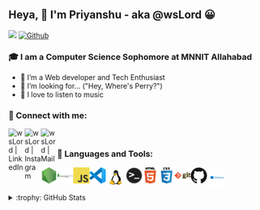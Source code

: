 ## Heya, 👋 I'm Priyanshu - aka @wsLord 😀
![](https://visitor-badge.laobi.icu/badge?page_id=wsLord.wsLord) [![Github](https://img.shields.io/github/followers/wsLord?label=Followers&logo=Github)](https://github.com/wsLord)
<br />

### 🎓 I am a Computer Science Sophomore at MNNIT Allahabad

- 🌱 I’m a Web developer and Tech Enthusiast
- 👀 I’m looking for... ("Hey, Where's Perry?")
- 🎼 I love to listen to music

### 💞️ Connect with me:
<!--
[<img align="left" alt="wsLord" width="22px" src="https://raw.githubusercontent.com/iconic/open-iconic/master/svg/globe.svg" />][website]
[<img align="left" alt="wsLord | YouTube" width="22px" src="https://cdn.jsdelivr.net/npm/simple-icons@v3/icons/youtube.svg" />][youtube]
[<img align="left" alt="wsLord | Twitter" width="22px" src="https://cdn.jsdelivr.net/npm/simple-icons@v3/icons/twitter.svg" />][twitter]
-->
[<img align="left" alt="wsLord | LinkedIn" width="32px" src="https://cdn.jsdelivr.net/npm/simple-icons@v3/icons/linkedin.svg" />][linkedin]
[<img align="left" alt="wsLord | Instagram" width="32px" src="https://cdn.jsdelivr.net/npm/simple-icons@v3/icons/instagram.svg" />][instagram]
[<img align="left" alt="wsLord | Mail" width="32px" src="https://cdn.jsdelivr.net/npm/simple-icons@v3/icons/gmail.svg" />][mail]<br />

### 🧰 Languages and Tools:
<p>
<img align="left" alt="Node.js" width="32px" src="https://raw.githubusercontent.com/github/explore/80688e429a7d4ef2fca1e82350fe8e3517d3494d/topics/nodejs/nodejs.png" />
<img align="left" alt="MongoDB" width="32px" src="https://raw.githubusercontent.com/github/explore/80688e429a7d4ef2fca1e82350fe8e3517d3494d/topics/mongodb/mongodb.png" />
<img align="left" alt="JavaScript" width="32px" src="https://raw.githubusercontent.com/github/explore/80688e429a7d4ef2fca1e82350fe8e3517d3494d/topics/javascript/javascript.png" />
<img align="left" alt="Visual Studio Code" width="32px" src="https://raw.githubusercontent.com/github/explore/80688e429a7d4ef2fca1e82350fe8e3517d3494d/topics/visual-studio-code/visual-studio-code.png" />
<img align="left" alt="Linux" height="32" style="vertical-align:top; margin:4px" src="https://raw.githubusercontent.com/github/explore/80688e429a7d4ef2fca1e82350fe8e3517d3494d/topics/linux/linux.png">
<img align="left" alt="Terminal" width="32px" src="https://raw.githubusercontent.com/github/explore/80688e429a7d4ef2fca1e82350fe8e3517d3494d/topics/terminal/terminal.png" />
<img align="left" alt="HTML5" width="32px" src="https://raw.githubusercontent.com/github/explore/80688e429a7d4ef2fca1e82350fe8e3517d3494d/topics/html/html.png" />
<img align="left" alt="CSS3" width="32px" src="https://raw.githubusercontent.com/github/explore/80688e429a7d4ef2fca1e82350fe8e3517d3494d/topics/css/css.png" />
<img align="left" alt="Git" width="32px" src="https://raw.githubusercontent.com/github/explore/80688e429a7d4ef2fca1e82350fe8e3517d3494d/topics/git/git.png" />
<img align="left" alt="GitHub" width="32px" src="https://raw.githubusercontent.com/github/explore/78df643247d429f6cc873026c0622819ad797942/topics/github/github.png" />
<img align="left" alt="Windows" height="32" style="vertical-align:top; margin:4px" src="https://raw.githubusercontent.com/github/explore/80688e429a7d4ef2fca1e82350fe8e3517d3494d/topics/windows/windows.png">
<!--
<img align="left" alt="Python" height="32" style="vertical-align:top; margin:4px" src="https://raw.githubusercontent.com/github/explore/80688e429a7d4ef2fca1e82350fe8e3517d3494d/topics/python/python.png">
<img align="left" src="https://raw.githubusercontent.com/github/explore/80688e429a7d4ef2fca1e82350fe8e3517d3494d/topics/javascript/javascript.png" alt="Javascript" height="40" style="vertical-align:top; margin:4px">
<img align="left" src="https://raw.githubusercontent.com/github/explore/80688e429a7d4ef2fca1e82350fe8e3517d3494d/topics/visual-studio-code/visual-studio-code.png" alt="VS Code" height="40" style="vertical-align:top; margin:4px">
<img align="left" src="https://raw.githubusercontent.com/github/explore/78df643247d429f6cc873026c0622819ad797942/topics/github/github.png" alt="Github" height="40" style="vertical-align:top; margin:4px">
<img align="left" src="https://raw.githubusercontent.com/github/explore/80688e429a7d4ef2fca1e82350fe8e3517d3494d/topics/git/git.png" alt="Git" height="40" style="vertical-align:top; margin:4px">
-->

</p>
<br />
<br />
<br />

<details>
  <summary>:trophy: GitHub Stats</summary>
  
  <br>
  <img align="left" alt="wsLord GitHub Stats" src="https://github-readme-stats.vercel.app/api/?username=wsLord&count_private=true&theme=vue&showicons=true" />
  <img align="" alt="wsLord GitHub Language Stats" src="https://github-readme-stats.vercel.app/api/top-langs/?username=wsLord&langs_count=5&theme=vue" />

</details>

[website]: https://wsLord.github.io/
[mail]: mailto:priyanshusmvs@gmail.com
[instagram]: https://instagram.com/priyanshu_smvs
[linkedin]: https://www.linkedin.com/in/priyanshu-gupta-smvs/
